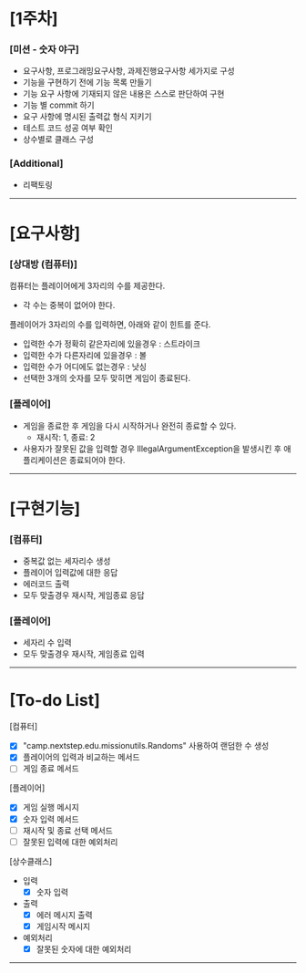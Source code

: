 # [1주차]
### [미션 - 숫자 야구]

- 요구사항, 프로그래밍요구사항, 과제진행요구사항 세가지로 구성
- 기능을 구현하기 전에 기능 목록 만들기
- 기능 요구 사항에 기재되지 않은 내용은 스스로 판단하여 구현
- 기능 별 commit 하기
- 요구 사항에 명시된 출력값 형식 지키기 
- 테스트 코드 성공 여부 확인
- 상수별로 클래스 구성

### [Additional]

- 리팩토링

---

# [요구사항]

### [상대방 (컴퓨터)]

컴퓨터는 플레이어에게 3자리의 수를 제공한다.
- 각 수는 중복이 없어야 한다.

플레이어가 3자리의 수를 입력하면, 아래와 같이 힌트를 준다.
- 입력한 수가 정확히 같은자리에 있을경우 : 스트라이크
- 입력한 수가 다른자리에 있을경우 : 볼
- 입력한 수가 어디에도 없는경우 : 낫싱
- 선택한 3개의 숫자를 모두 맞히면 게임이 종료된다.

### [플레이어]

 - 게임을 종료한 후 게임을 다시 시작하거나 완전히 종료할 수 있다.
    - 재시작: 1, 종료: 2
 - 사용자가 잘못된 값을 입력할 경우 IllegalArgumentException을 발생시킨 후 애플리케이션은 종료되어야 한다.

---

# [구현기능]

### [컴퓨터]

- 중복값 없는 세자리수 생성
- 플레이어 입력값에 대한 응답
- 에러코드 출력
- 모두 맞출경우 재시작, 게임종료 응답

### [플레이어]

- 세자리 수 입력
- 모두 맞출경우 재시작, 게임종료 입력

---

# [To-do List]

[컴퓨터]

- [x] "camp.nextstep.edu.missionutils.Randoms" 사용하여 랜덤한 수 생성
- [x] 플레이어의 입력과 비교하는 메서드
- [ ] 게임 종료 메서드

[플레이어]

- [x] 게임 실행 메시지
- [x] 숫자 입력 메서드
- [ ] 재시작 및 종료 선택 메서드
- [ ] 잘못된 입력에 대한 예외처리

[상수클래스]
- 입력
    - [x] 숫자 입력
- 출력
    - [x] 에러 메시지 출력
    - [X] 게임시작 메시지
- 예외처리
    - [x] 잘못된 숫자에 대한 예외처리 
---


